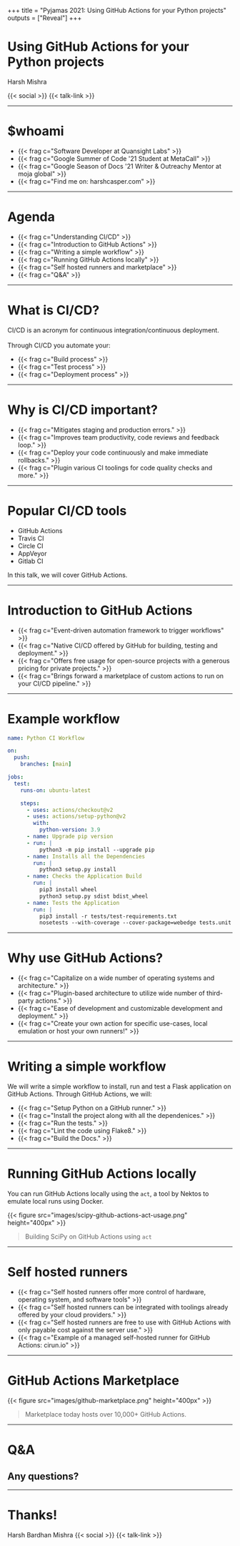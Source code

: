 +++
title = "Pyjamas 2021: Using GitHub Actions for your Python projects"
outputs = ["Reveal"]
+++

# Using GitHub Actions for your Python projects
Harsh Mishra

{{< social >}}
{{< talk-link >}}

---

# $whoami

- {{< frag c="Software Developer at Quansight Labs" >}}
- {{< frag c="Google Summer of Code '21 Student at MetaCall" >}}
- {{< frag c="Google Season of Docs '21 Writer & Outreachy Mentor at moja global" >}}
- {{< frag c="Find me on: harshcasper.com" >}}

---

# Agenda

- {{< frag c="Understanding CI/CD" >}}
- {{< frag c="Introduction to GitHub Actions" >}}
- {{< frag c="Writing a simple workflow" >}}
- {{< frag c="Running GitHub Actions locally" >}}
- {{< frag c="Self hosted runners and marketplace" >}}
- {{< frag c="Q&A" >}}

---

# What is CI/CD?

CI/CD is an acronym for continuous integration/continuous deployment.
<br><br>
Through CI/CD you automate your:

- {{< frag c="Build process" >}}
- {{< frag c="Test process" >}}
- {{< frag c="Deployment process" >}}

---

# Why is CI/CD important?

- {{< frag c="Mitigates staging and production errors." >}}
- {{< frag c="Improves team productivity, code reviews and feedback loop." >}}
- {{< frag c="Deploy your code continuously and make immediate rollbacks." >}}
- {{< frag c="Plugin various CI toolings for code quality checks and more." >}}

---

# Popular CI/CD tools

- GitHub Actions
- Travis CI
- Circle CI
- AppVeyor
- Gitlab CI

In this talk, we will cover GitHub Actions.

---

# Introduction to GitHub Actions

- {{< frag c="Event-driven automation framework to trigger workflows" >}}
- {{< frag c="Native CI/CD offered by GitHub for building, testing and deployment." >}}
- {{< frag c="Offers free usage for open-source projects with a generous pricing for private projects." >}}
- {{< frag c="Brings forward a marketplace of custom actions to run on your CI/CD pipeline." >}}
---

# Example workflow

```yml
name: Python CI Workflow

on:
  push:
    branches: [main]

jobs:
  test:
    runs-on: ubuntu-latest

    steps:
      - uses: actions/checkout@v2
      - uses: actions/setup-python@v2
        with:
          python-version: 3.9
      - name: Upgrade pip version
      - run: |
          python3 -m pip install --upgrade pip
      - name: Installs all the Dependencies
        run: |
          python3 setup.py install
      - name: Checks the Application Build
        run: |
          pip3 install wheel
          python3 setup.py sdist bdist_wheel
      - name: Tests the Application
        run: |
          pip3 install -r tests/test-requirements.txt
          nosetests --with-coverage --cover-package=webedge tests.unit
```

---

# Why use GitHub Actions?

- {{< frag c="Capitalize on a wide number of operating systems and architecture." >}}
- {{< frag c="Plugin-based architecture to utilize wide number of third-party actions." >}}
- {{< frag c="Ease of development and customizable development and deployment." >}}
- {{< frag c="Create your own action for specific use-cases, local emulation or host your own runners!" >}}

---

# Writing a simple workflow

We will write a simple workflow to install, run and test a Flask application on GitHub Actions. Through GitHub Actions, we will:

- {{< frag c="Setup Python on a GitHub runner." >}}
- {{< frag c="Install the project along with all the dependenices." >}}
- {{< frag c="Run the tests." >}}
- {{< frag c="Lint the code using Flake8." >}}
- {{< frag c="Build the Docs." >}}

---

# Running GitHub Actions locally

You can run GitHub Actions locally using the `act`, a tool by Nektos to emulate local runs using Docker.

{{< figure src="images/scipy-github-actions-act-usage.png" height="400px" >}}
> Building SciPy on GitHub Actions using `act`

---

# Self hosted runners

- {{< frag c="Self hosted runners offer more control of hardware, operating system, and software tools" >}}
- {{< frag c="Self hosted runners can be integrated with toolings already offered by your cloud providers." >}}
- {{< frag c="Self hosted runners are free to use with GitHub Actions with only payable cost against the server use." >}}
- {{< frag c="Example of a managed self-hosted runner for GitHub Actions: cirun.io" >}}

---

# GitHub Actions Marketplace

{{< figure src="images/github-marketplace.png" height="400px" >}}

> Marketplace today hosts over 10,000+ GitHub Actions.

---

# Q&A

## Any questions?

---

# Thanks!

Harsh Bardhan Mishra
{{< social >}}
{{< talk-link >}}
